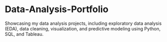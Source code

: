 # Data-Analysis-Portfolio
Showcasing my data analysis projects, including exploratory data analysis (EDA), data cleaning, visualization, and predictive modeling using Python, SQL, and Tableau.
